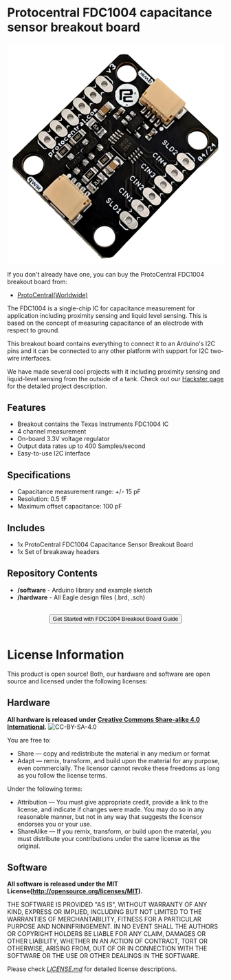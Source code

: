 Protocentral FDC1004 capacitance sensor breakout board
================================
![FDC1004 Breakout](docs/images/fdc1004_brk.jpg)  

If you don't already have one, you can buy the ProtoCentral FDC1004 breakout board from:

* [ProtoCentral(Worldwide)](https://protocentral.com/product/protocentral-fdc1004-capacitance-sensor-breakout-board/)


The FDC1004 is a single-chip IC for capacitance measurement for application including proximity sensing and liquid level sensing. This is based on the concept of measuring capacitance of an electrode with respect to ground.

This breakout board contains everything to connect it to an Arduino's I2C pins and it can be connected to any other platform with support for I2C two-wire interfaces.

We have made several cool projects with it including proximity sensing and liquid-level sensing from the outside of a tank. Check out our [Hackster page](https://www.hackster.io/team-protocentral/non-contact-capacitive-liquid-level-sensing-using-fdc1004-9333c7) for the detailed project description.

## Features

* Breakout contains the Texas Instruments FDC1004 IC
* 4 channel measurement
* On-board 3.3V voltage regulator
* Output data rates up to 400 Samples/second
* Easy-to-use I2C interface

## Specifications
* Capacitance measurement range: +/- 15 pF
* Resolution: 0.5 fF
* Maximum offset capacitance: 100 pF

## Includes
* 1x ProtoCentral FDC1004 Capacitance Sensor Breakout Board
* 1x Set of breakaway headers

## Repository Contents

* **/software** - Arduino library and example sketch
* **/hardware** - All Eagle design files (.brd, .sch)

<br>
<center>
<a href="https://docs.protocentral.com/getting-started-with-FDC1004/" target="_blank">
  <button>Get Started with FDC1004 Breakout Board Guide</button>
</a>
</center>
</br>



License Information
===================

This product is open source! Both, our hardware and software are open source and licensed under the following licenses:

Hardware
---------

**All hardware is released under [Creative Commons Share-alike 4.0 International](http://creativecommons.org/licenses/by-sa/4.0/).**
![CC-BY-SA-4.0](https://i.creativecommons.org/l/by-sa/4.0/88x31.png)

You are free to:

* Share — copy and redistribute the material in any medium or format
* Adapt — remix, transform, and build upon the material for any purpose, even commercially.
The licensor cannot revoke these freedoms as long as you follow the license terms.

Under the following terms:

* Attribution — You must give appropriate credit, provide a link to the license, and indicate if changes were made. You may do so in any reasonable manner, but not in any way that suggests the licensor endorses you or your use.
* ShareAlike — If you remix, transform, or build upon the material, you must distribute your contributions under the same license as the original.

Software
--------

**All software is released under the MIT License(http://opensource.org/licenses/MIT).**

THE SOFTWARE IS PROVIDED "AS IS", WITHOUT WARRANTY OF ANY KIND, EXPRESS OR IMPLIED, INCLUDING BUT NOT LIMITED TO THE WARRANTIES OF MERCHANTABILITY, FITNESS FOR A PARTICULAR PURPOSE AND NONINFRINGEMENT. IN NO EVENT SHALL THE AUTHORS OR COPYRIGHT HOLDERS BE LIABLE FOR ANY CLAIM, DAMAGES OR OTHER LIABILITY, WHETHER IN AN ACTION OF CONTRACT, TORT OR OTHERWISE, ARISING FROM, OUT OF OR IN CONNECTION WITH THE SOFTWARE OR THE USE OR OTHER DEALINGS IN THE SOFTWARE.


Please check [*LICENSE.md*](LICENSE.md) for detailed license descriptions.
